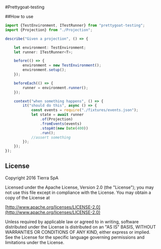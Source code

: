 #Prettygoat-testing

##How to use

```typescript
import {TestEnvironment, ITestRunner} from "prettygoat-testing";
import {Projection} from "./Projection";

describe("Given a projection", () => {

    let environment: TestEnvironment;
    let runner: ITestRunner<T>;

    before(() => {
        environment = new TestEnvironment();
        environment.setup();
    });

    beforeEach(() => {
        runner = environment.runner();
    });

    context("when something happens", () => {
        it("should do this", async () => {
            const events = require("./fixtures/events.json");
            let state = await runner
                .of(Projection)
                .fromEvents(events)
                .stopAt(new Date(400))
                .run();
            //assert something
        });
    });
});
```

## License

Copyright 2016 Tierra SpA

Licensed under the Apache License, Version 2.0 (the "License");
you may not use this file except in compliance with the License.
You may obtain a copy of the License at

[http://www.apache.org/licenses/LICENSE-2.0](http://www.apache.org/licenses/LICENSE-2.0)

Unless required by applicable law or agreed to in writing, software
distributed under the License is distributed on an "AS IS" BASIS,
WITHOUT WARRANTIES OR CONDITIONS OF ANY KIND, either express or implied.
See the License for the specific language governing permissions and
limitations under the License.
